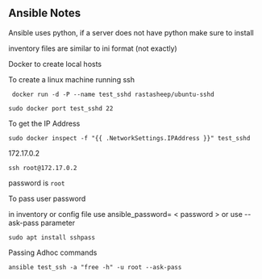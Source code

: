 ## Ansible Notes

Ansible uses python, if a server does not have python make sure to install


inventory files are similar to ini format (not exactly)


Docker to create local hosts

To create a linux machine running ssh

` docker run -d -P --name test_sshd rastasheep/ubuntu-sshd`

`sudo docker port test_sshd 22`

To get the IP Address

`sudo docker inspect -f "{{ .NetworkSettings.IPAddress }}" test_sshd`

172.17.0.2

`ssh root@172.17.0.2`

password is `root`

To pass user password 

in inventory or config file use ansible_password= < password > or use --ask-pass parameter

`sudo apt install sshpass`

Passing Adhoc commands

`ansible test_ssh -a "free -h" -u root --ask-pass`

